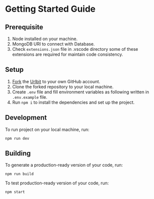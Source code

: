 # Getting Started Guide

## Prerequisite

1. Node installed on your machine.
2. MongoDB URI to connect with Database.
3. Check `extensions.json` file in .vscode directory some of these extensions are required for maintain code consistency.

## Setup

1. [Fork](https://docs.github.com/en/get-started/quickstart/fork-a-repo) the [Urlbit](https://github.com/Sunny-unik/Urlbit) to your own GitHub account.
2. Clone the forked repository to your local machine.
3. Create `.env` file and fill environment variables as following written in `.env.example` file.
4. Run `npm i` to install the dependencies and set up the project.

## Development

To run project on your local machine, run:

```shell
npm run dev
```

## Building

To generate a production-ready version of your code, run:

```shell
npm run build
```

To test production-ready version of your code, run:

```shell
npm start
```
